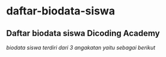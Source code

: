 daftar-biodata-siswa
==
Daftar biodata siswa Dicoding Academy
--
*biodata siswa terdiri dari 3 angakatan yaitu sebagai berikut*
